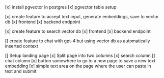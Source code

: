 [x] install pgvector in postgres
  [x] pgvector table setup

[x] create feature to accept text input, generate embeddings, save to vector db
  [x] frontend
  [x] backend endpoint

[x] create feature to search vector db
  [x] frontend
  [x] backend endpoint
  
[] create feature to chat with gpt-4 but using vector db as automatically inserted context


[] Setup landing page
  [x] Split page into two columns
    [x] search column
    [] chat column
  [x] button somewhere to go to a new page to save a new text embedding
    [x] simple text area on the page where the user can paste in text and submit
